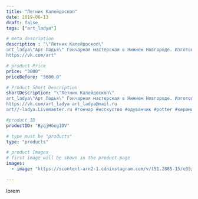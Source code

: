 ```yaml
---
title: "Летник Калейдоскоп"
date: 2019-06-13
draft: false
tags: ["art_ladya"]

# meta description
description : "\"Летник Калейдоскоп\" 
art_ladya\"Арт Ладья\" Гончарная мастерская в Нижнем Новгороде. Изготовление керамики и мастер//-классы по обучению. 
https://vk.com/art"

# product Price
price: "3000"
priceBefore: "3600.0"

# Product Short Description
shortDescription: "\"Летник Калейдоскоп\" 
art_ladya\"Арт Ладья\" Гончарная мастерская в Нижнем Новгороде. Изготовление керамики и мастер//-классы по обучению. 
https://vk.com/art_ladya art_ladya@mail.ru 
art//-ladya.Livemaster.ru #гончар #исскуство #одуванчик #potter #керамикадляинтерьера #керамикаручнаяработа #гончарнаямастерская #одуванчики #handmade #посудаизглины #керамика #гончарнаяпосуда #эксклюзивнаякерамика #dishes #decor #ceramicar #весна #claygoods #tankard #earthenware #ceramic #design #кружка #чашечки #restaurant #ceramicart #ростительность #clay #лето #авторскаякерамика"

#product ID
productID: "ByqjHGeg1DV"

# type must be "products"
type: "products"

# product Images
# first image will be shown in the product page
images:
  - image: "https://scontent-arn2-1.cdninstagram.com/v/t51.2885-15/e35/61676882_377731889545957_3023488473693215058_n.jpg?tp=1&_nc_ht=scontent-arn2-1.cdninstagram.com&_nc_cat=101&_nc_ohc=zPUznnNtuTcAX_wjwOO&ccb=7-4&oh=63d89a24e5a36c99912bff04f15e504c&oe=6083AF35&_nc_sid=86f79a&ig_cache_key=MjA2NTYxNzc5ODcyMTM5Mjg1Mw%3D%3D.2-ccb7-4"

---
```

lorem
